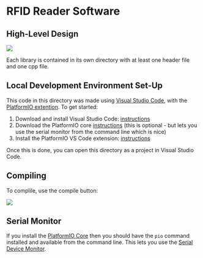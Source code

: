 # RFID Reader Software

## High-Level Design
![](https://raw.githubusercontent.com/wiki/psu-epl/epl-badge-access/assets/esp_modules.png)

Each library is contained in its own directory with at least one header file and one cpp file.

## Local Development Environment Set-Up

This code in this directory was made using [Visual Studio Code](https://code.visualstudio.com/), with the [PlatformIO extention](https://platformio.org/). To get started:

1. Download and install Visual Studio Code: [instructions](https://code.visualstudio.com/docs/setup/setup-overview)
2. Download the PlatformIO core [instructions](https://docs.platformio.org/en/latest/core/installation.html#installation-methods) (this is optional - but lets you use the serial monitor from the command line which is nice)
2. Install the PlatformIO VS Code extension: [instructions](https://docs.platformio.org/en/latest/integration/ide/vscode.html#ide-vscode)

Once this is done, you can open this directory as a project in Visual Studio Code.

## Compiling 

To complile, use the compile button:

![](https://docs.platformio.org/en/latest/_images/platformio-ide-vscode-build-project.png)

## Serial Monitor

If you install the [PlatformIO Core](https://docs.platformio.org/en/latest/core/installation.html#installation-methods) then you should have the `pio` command installed and available from the command line. This lets you use the [Serial Device Monitor](https://docs.platformio.org/en/latest/core/userguide/device/cmd_monitor.html#pio-device-monitor).



